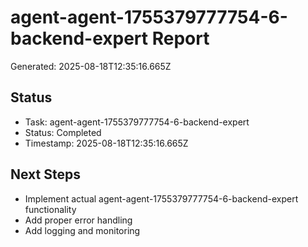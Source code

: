 # agent-agent-1755379777754-6-backend-expert Report

Generated: 2025-08-18T12:35:16.665Z

## Status
- Task: agent-agent-1755379777754-6-backend-expert
- Status: Completed
- Timestamp: 2025-08-18T12:35:16.665Z

## Next Steps
- Implement actual agent-agent-1755379777754-6-backend-expert functionality
- Add proper error handling
- Add logging and monitoring
